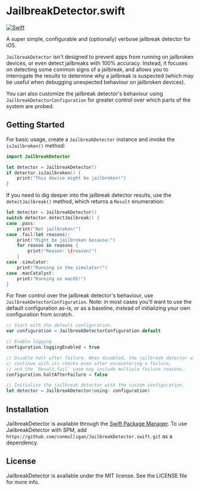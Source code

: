 # JailbreakDetector.swift

[![Swift](https://github.com/conmulligan/JailbreakDetector.swift/actions/workflows/swift.yml/badge.svg)](https://github.com/conmulligan/JailbreakDetector.swift/actions/workflows/swift.yml)

A super simple, configurable and (optionally) verbose jailbreak detector for iOS.

`JailbreakDetector` isn't designed to prevent apps from running on jailbroken devices, or even detect jailbreaks with 100% accuracy. Instead, it focuses on detecting some common signs of a jailbreak, and allows you to interrogate the results to determine why a jailbreak is suspected (which may be useful when debugging unexpected behaviour on jailbroken devices).

You can also customize the jailbreak detector's behaviour using `JailbreakDetectorConfiguration` for greater control over which parts of the system are probed.

## Getting Started

For basic usage, create a `JailbreakDetector` instance and invoke the  `isJailbroken()` method:

```Swift
import JailbreakDetector

let detector = JailbreakDetector()
if detector.isJailbroken() {
    print("This device might be jailbroken!")
}
```

If you need to dig deeper into the jailbreak detector results, use the `detectJailbreak()` method, which returns a `Result` enumeration:

```Swift
let detector = JailbreakDetector()
switch detector.detectJailbreak() {
case .pass:
    print("Not jailbroken!")
case .fail(let reasons):
    print("Might be jailbroken because:")
    for reason in reasons {
        print("Reason: \(reason)")
    }
case .simulator:
    print("Running in the simulator!")
case .macCatalyst:
    print("Running on macOS!")
}
```

For finer control over the jailbreak detector's behaviour, use `JailbreakDetectorConfiguration`.
Note: in most cases you'll want to use the default configuration as-is, or as a baseline, instead of initializing your own configuration from scratch.

```Swift
// Start with the default configuration.
var configuration = JailbreakDetectorConfiguration.default

// Enable logging.
configuration.loggingEnabled = true

// Disable halt after failure. When disabled, the jailbreak detector will
// continue with its checks even after encountering a failure,
// and the `Result.fail` case may include multiple failure reasons.
configuration.haltAfterFailure = false

// Initialize the jailbreak detector with the custom configuration.
let detector = JailbreakDetector(using: configuration)
````

## Installation

JailbreakDetector is available through the [Swift Package Manager](https://swift.org/package-manager/). To use JailbreakDetector with SPM, add `https://github.com/conmulligan/JailbreakDetector.swift.git` as a dependency.

## License

JailbreakDetector is available under the MIT license. See the LICENSE file for more info.
